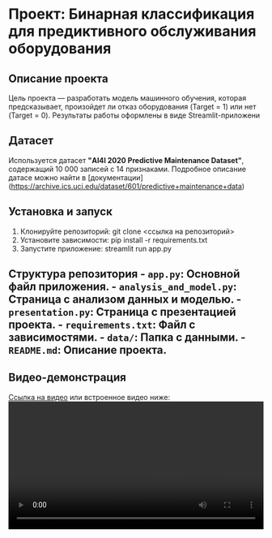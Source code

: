 # Проект: Бинарная классификация для предиктивного обслуживания оборудования 
## Описание проекта 
Цель проекта — разработать модель машинного обучения, которая 
предсказывает, произойдет ли отказ оборудования (Target = 1) или нет
 (Target = 0). Результаты работы оформлены в виде Streamlit-приложени
 ## Датасет 
Используется датасет **"AI4I 2020 Predictive Maintenance Dataset"**,
 содержащий 10 000 записей с 14 признаками. Подробное описание датасе
 можно найти в [документации]
 (https://archive.ics.uci.edu/dataset/601/predictive+maintenance+data)
 ## Установка и запуск 
1. Клонируйте репозиторий: 
   git clone <ссылка на репозиторий>
2. Установите зависимости: 
   pip install -r requirements.txt 
3. Запустите приложение: 
   streamlit run app.py 
## Структура репозитория - `app.py`: Основной файл приложения. - `analysis_and_model.py`: Страница с анализом данных и моделью. - `presentation.py`: Страница с презентацией проекта. - `requirements.txt`: Файл с зависимостями. - `data/`: Папка с данными. - `README.md`: Описание проекта. 
## Видео-демонстрация 
[Ссылка на видео](
 video/demo.mp4) или встроенное видео ниже: 
<video src="video/demo.mp4" controls width="100%"></video> 
